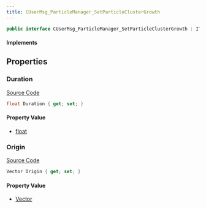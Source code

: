 ```yaml
---
title: CUserMsg_ParticleManager_SetParticleClusterGrowth
---
```


```csharp
public interface CUserMsg_ParticleManager_SetParticleClusterGrowth : ITypedProtobuf<CUserMsg_ParticleManager_SetParticleClusterGrowth>, INativeHandle
```

#### Implements

## Properties

### Duration

[Source Code](https://github.com/swiftly-solution/swiftlys2/blob/main/managed/src/SwiftlyS2.Generated/Protobufs/Interfaces/CUserMsg_ParticleManager_SetParticleClusterGrowth.cs#L13)

```csharp
float Duration { get; set; }
```

#### Property Value

- [float](https://learn.microsoft.com/dotnet/api/system.single)

### Origin

[Source Code](https://github.com/swiftly-solution/swiftlys2/blob/main/managed/src/SwiftlyS2.Generated/Protobufs/Interfaces/CUserMsg_ParticleManager_SetParticleClusterGrowth.cs#L16)

```csharp
Vector Origin { get; set; }
```

#### Property Value

- [Vector](/docs/api/shared/natives/vector)

